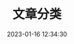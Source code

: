 ---
title: 文章分类
date: 2023-01-16 12:34:30
type: "categories"
top_img: https://bu.dusays.com/2023/01/25/63d09888674e1.png
aside: false
---